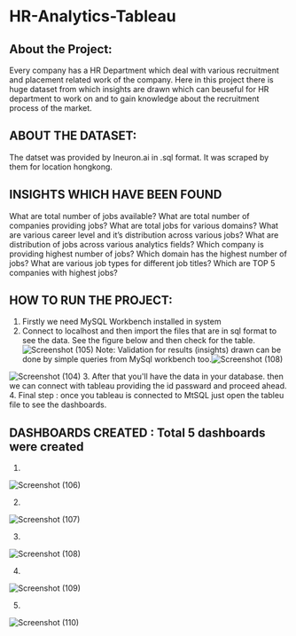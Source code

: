 # HR-Analytics-Tableau

## About the Project: 
Every company has a HR Department which deal with various recruitment and placement related work of the company. Here in this project there is huge dataset from which insights are drawn which can beuseful for HR department to work on and to gain knowledge about the recruitment process of the market. 

## ABOUT THE DATASET:
The datset was provided by Ineuron.ai in .sql format. It was scraped by them for location hongkong. 

## INSIGHTS WHICH HAVE BEEN FOUND
What are total number of jobs available?
What are total number of companies providing jobs?
What are total jobs for various domains?
What are various career level and it’s distribution across various jobs?
What are distribution of jobs across various analytics fields?
Which company is providing highest number of jobs?
Which domain has the highest number of jobs?
What are various job types for different job titles?
Which are TOP 5 companies with highest jobs?

## HOW TO RUN THE PROJECT:

1. Firstly we need MySQL Workbench installed in system 
2. Connect to localhost and then import the files that are in sql format to see the data. See the figure below and then check for the table. 
![Screenshot (105)](https://user-images.githubusercontent.com/55132850/152373443-0f6e6d31-da3f-495c-b541-99be2e989d0b.png)
Note: Validation for results (insights) drawn can be done by simple queries from MySql workbench too.![Screenshot (108)](https://user-images.githubusercontent.com/55132850/152375178-97af10d5-5edc-4e6b-94d4-24427ea75ede.png)

![Screenshot (104)](https://user-images.githubusercontent.com/55132850/152372573-d9d13fb3-b37b-4f5e-ade6-582cbc06e9df.png)
3. After that you'll have the data in your database. then we can connect with tableau providing the id passward and proceed ahead. 
4. Final step : once you tableau is connected to MtSQL just open the tableu file to see the dashboards.

## DASHBOARDS CREATED : Total 5 dashboards were created

1. 
![Screenshot (106)](https://user-images.githubusercontent.com/55132850/152374572-cd599312-1b2e-4229-ba2a-843ffdc7fbf6.png)

2. 
![Screenshot (107)](https://user-images.githubusercontent.com/55132850/152374684-7082ea80-3f48-42fb-87ba-85c8a0d7a7e3.png)

3. 
![Screenshot (108)](https://user-images.githubusercontent.com/55132850/152375258-98175d6b-eb1f-4420-ab32-6800e4f83931.png)

4.
![Screenshot (109)](https://user-images.githubusercontent.com/55132850/152374864-c6efc596-682b-47a4-9ee4-c4c362526ee2.png)

5. 
![Screenshot (110)](https://user-images.githubusercontent.com/55132850/152374883-919af0be-7471-42eb-b42a-a590548c1d7e.png)
